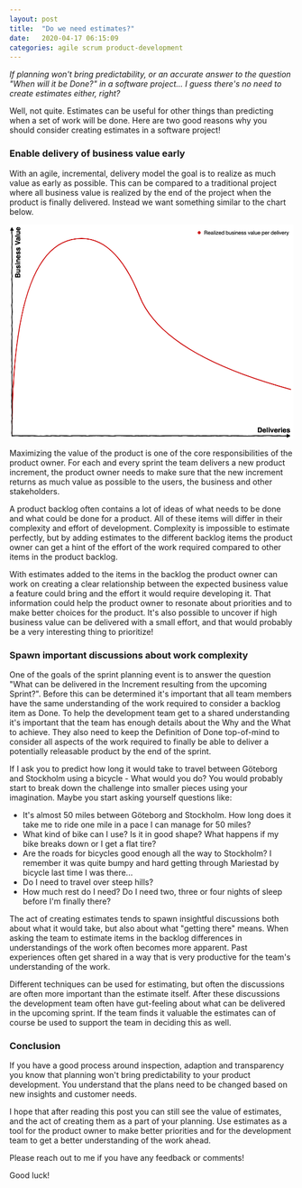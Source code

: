 ```yaml
---
layout: post
title:  "Do we need estimates?"
date:   2020-04-17 06:15:09
categories: agile scrum product-development
---
```


*If planning won't bring predictability, or an accurate answer to the question "When will it be Done?" in a software project... I guess there's no need to create estimates either, right?*

Well, not quite. Estimates can be useful for other things than predicting when a set of work will be done. Here are two good reasons why you should consider creating estimates in a software project!

### Enable delivery of business value early

With an agile, incremental, delivery model the goal is to realize as much value as early as possible. This can be compared to a traditional project where all business value is realized by the end of the project when the product is finally delivered. Instead we want something similar to the chart below.

![Deliver value early - Chart](/images/2020-04-17-do_we_need_estimates/deliver_value_early.png)

Maximizing the value of the product is one of the core responsibilities of the product owner. For each and every sprint the team delivers a new product increment, the product owner needs to make sure that the new increment returns as much value as possible to the users, the business and other stakeholders.

A product backlog often contains a lot of ideas of what needs to be done and what could be done for a product. All of these items will differ in their complexity and effort of development. Complexity is impossible to estimate perfectly, but by adding estimates to the different backlog items the product owner can get a hint of the effort of the work required compared to other items in the product backlog.

With estimates added to the items in the backlog the product owner can work on creating a clear relationship between the expected business value a feature could bring and the effort it would require developing it. That information could help the product owner to resonate about priorities and to make better choices for the product. It's also possible to uncover if high business value can be delivered with a small effort, and that would probably be a very interesting thing to prioritize!

### Spawn important discussions about work complexity

One of the goals of the sprint planning event is to answer the question "What can be delivered in the Increment resulting from the upcoming Sprint?". Before this can be determined it's important that all team members have the same understanding of the work required to consider a backlog item as Done. To help the development team get to a shared understanding it's important that the team has enough details about the Why and the What to achieve. They also need to keep the Definition of Done top-of-mind to consider all aspects of the work required to finally be able to deliver a potentially releasable product by the end of the sprint.

If I ask you to predict how long it would take to travel between Göteborg and Stockholm using a bicycle - What would you do? You would probably start to break down the challenge into smaller pieces using your imagination. Maybe you start asking yourself questions like:

* It's almost 50 miles between Göteborg and Stockholm. How long does it take me to ride one mile in a pace I can manage for 50 miles?
* What kind of bike can I use? Is it in good shape? What happens if my bike breaks down or I get a flat tire?
* Are the roads for bicycles good enough all the way to Stockholm? I remember it was quite bumpy and hard getting through Mariestad by bicycle last time I was there...
* Do I need to travel over steep hills?
* How much rest do I need? Do I need two, three or four nights of sleep before I'm finally there?

The act of creating estimates tends to spawn insightful discussions both about what it would take, but also about what "getting there" means. When asking the team to estimate items in the backlog differences in understandings of the work often becomes more apparent. Past experiences often get shared in a way that is very productive for the team's understanding of the work.

Different techniques can be used for estimating, but often the discussions are often more important than the estimate itself. After these discussions the development team often have gut-feeling about what can be delivered in the upcoming sprint. If the team finds it valuable the estimates can of course be used to support the team in deciding this as well.

### Conclusion

If you have a good process around inspection, adaption and transparency you know that planning won't bring predictability to your product development. You understand that the plans need to be changed based on new insights and customer needs.

I hope that after reading this post you can still see the value of estimates, and the act of creating them as a part of your planning. Use estimates as a tool for the product owner to make better priorities and for the development team to get a better understanding of the work ahead.

Please reach out to me if you have any feedback or comments!

Good luck!

